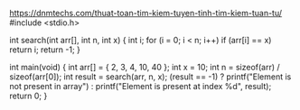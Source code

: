 https://dnmtechs.com/thuat-toan-tim-kiem-tuyen-tinh-tim-kiem-tuan-tu/
#include <stdio.h> 
  
int search(int arr[], int n, int x) 
{ 
    int i; 
    for (i = 0; i < n; i++) 
        if (arr[i] == x) 
            return i; 
    return -1; 
} 
  
int main(void) 
{ 
    int arr[] = { 2, 3, 4, 10, 40 }; 
    int x = 10; 
    int n = sizeof(arr) / sizeof(arr[0]); 
    int result = search(arr, n, x); 
    (result == -1) ? printf("Element is not present in array") 
                   : printf("Element is present at index %d", 
                            result); 
    return 0; 
}
